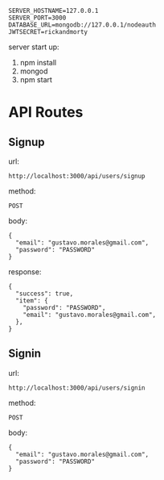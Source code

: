 ```
SERVER_HOSTNAME=127.0.0.1
SERVER_PORT=3000
DATABASE_URL=mongodb://127.0.0.1/nodeauth
JWTSECRET=rickandmorty
```

server start up:

1. npm install
2. mongod
3. npm start

# API Routes

## Signup
url:
```
http://localhost:3000/api/users/signup
```
method:
```
POST
```
body:
```
{
  "email": "gustavo.morales@gmail.com",
  "password": "PASSWORD"
}
```
response: 
```
{
  "success": true,
  "item": {
    "password": "PASSWORD",
    "email": "gustavo.morales@gmail.com",
  },
}
```

## Signin
url:
```
http://localhost:3000/api/users/signin
```
method:
```
POST
```
body:
```
{
  "email": "gustavo.morales@gmail.com",
  "password": "PASSWORD"
}
```